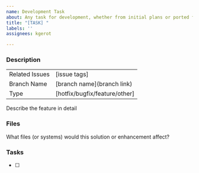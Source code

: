 ```yaml
---
name: Development Task
about: Any task for development, whether from initial plans or ported from a request/bug
title: "[TASK] "
labels: ''
assignees: kgerot

---
```


### Description

|                  |                                  |
| :--------------  | :------------------------------- |
| Related Issues   | [issue tags]                     |
| Branch Name      | [branch name](branch link)       |
| Type             | [hotfix/bugfix/feature/other]    |

Describe the feature in detail

### Files 

What files (or systems) would this solution or enhancement affect?

### Tasks

- [ ]
